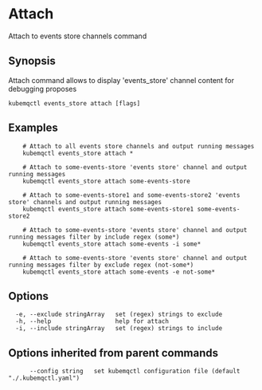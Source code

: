 # Attach

Attach to events store channels command

## Synopsis

Attach command allows to display 'events\_store' channel content for debugging proposes

```text
kubemqctl events_store attach [flags]
```

## Examples

```text
    # Attach to all events store channels and output running messages
    kubemqctl events_store attach *

    # Attach to some-events-store 'events store' channel and output running messages
    kubemqctl events_store attach some-events-store

    # Attach to some-events-store1 and some-events-store2 'events store' channels and output running messages
    kubemqctl events_store attach some-events-store1 some-events-store2 

    # Attach to some-events-store 'events store' channel and output running messages filter by include regex (some*)
    kubemqctl events_store attach some-events -i some*

    # Attach to some-events-store 'events store' channel and output running messages filter by exclude regex (not-some*)
    kubemqctl events_store attach some-events -e not-some*
```

## Options

```text
  -e, --exclude stringArray   set (regex) strings to exclude
  -h, --help                  help for attach
  -i, --include stringArray   set (regex) strings to include
```

## Options inherited from parent commands

```text
      --config string   set kubemqctl configuration file (default "./.kubemqctl.yaml")
```

